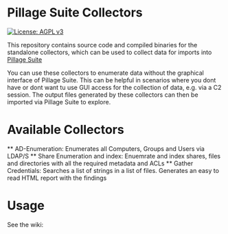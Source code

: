 # Pillage Suite Collectors
[![License: AGPL v3](https://img.shields.io/badge/License-GPL%20v3-blue.svg)](LICENSE)

This repository contains source code and compiled binaries for the standalone collectors, which can be used to collect data for imports into [Pillage Suite](https://github.com/m0xr4/PillageSuite)

You can use these collectors to enumerate data without the graphical interface of Pillage Suite. This can be helpful in scenarios where you dont have or dont want tu use GUI access for the collection of data, e.g. via a C2 session. The output files generated by these collectors can then be imported via Pillage Suite to explore.


# Available Collectors
** AD-Enumeration: Enumerates all Computers, Groups and Users via LDAP/S
** Share Enumeration and index: Enuemrate and index shares, files and directories with all the required metadata and ACLs
** Gather Credentials: Searches a list of strings in a list of files. Generates an easy to read HTML report with the findings

# Usage
See the wiki: 
